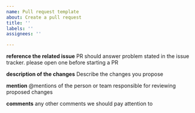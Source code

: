 ```yaml
---
name: Pull request template
about: Create a pull request
title: ''
labels: ''
assignees: ''

---
```


**reference the related issue**
PR should answer problem stated in the issue tracker. please open one before starting a PR

**description of the changes**
Describe the changes you propose

**mention**
@mentions of the person or team responsible for reviewing proposed changes

**comments**
any other comments we should pay attention to